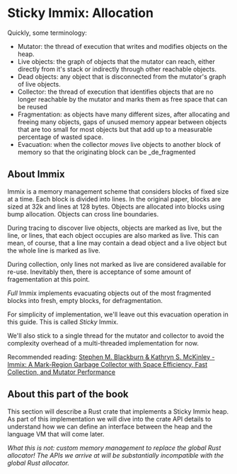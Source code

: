 # Sticky Immix: Allocation

Quickly, some terminology:

* Mutator: the thread of execution that writes and modifies objects on the heap.
* Live objects: the graph of objects that the mutator can reach, either directly
  from it's stack or indirectly through other reachable objects.
* Dead objects: any object that is disconnected from the mutator's graph of live
  objects.
* Collector: the thread of execution that identifies objects that are no longer
  reachable by the mutator and marks them as free space that can be reused
* Fragmentation: as objects have many different sizes, after allocating and
  freeing many objects, gaps of unused memory appear between objects that are
  too small for most objects but that add up to a measurable percentage of
  wasted space.
* Evacuation: when the collector _moves_ live objects to another block of memory
  so that the originating block can be _de_fragmented

## About Immix

Immix is a memory management scheme that considers blocks of fixed size at a time.
Each block is divided into lines. In the original paper, blocks are sized at 32k
and lines at 128 bytes.  Objects are allocated into blocks using bump allocation.
Objects can cross line boundaries.

During tracing to discover live objects, objects are marked as live, but the
line, or lines, that each object occupies are also marked as live. This can mean, of
course, that a line may contain a dead object and a live object but the whole
line is marked as live.

During collection, only lines not marked as live are considered available for
re-use. Inevitably then, there is acceptance of some amount of fragementation
at this point.

_Full_ Immix implements evacuating objects out of the most fragmented blocks
into fresh, empty blocks, for defragmentation.

For simplicity of implementation, we'll leave out this evacuation operation
in this guide. This is called _Sticky_ Immix.

We'll also stick to a single thread for the mutator and collector to avoid the
complexity overhead of a multi-threaded implementation for now.

Recommended reading: [Stephen M. Blackburn & Kathryn S. McKinley - Immix: A Mark-Region Garbage Collector with Space Efficiency, Fast Collection, and Mutator Performance][1]

## About this part of the book

This section will describe a Rust crate that implements a Sticky Immix heap.
As part of this implementation we will dive into the crate API details to
understand how we can define an interface between the heap and the language
VM that will come later.

_What this is not: custom memory management to replace the global Rust
allocator! The APIs we arrive at will be substantially incompatible with the
global Rust allocator._

[1]: http://www.cs.utexas.edu/users/speedway/DaCapo/papers/immix-pldi-2008.pdf
